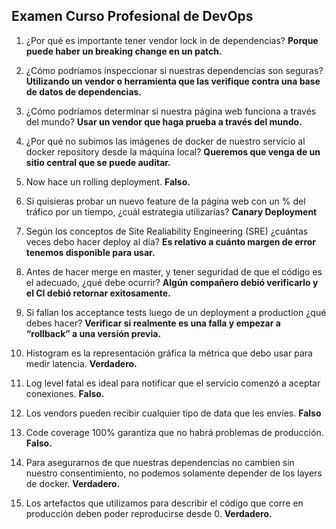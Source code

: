 <h2 align="left"> Examen Curso Profesional de DevOps </h2>

<p align="left">  

1. ¿Por qué es importante tener vendor lock in de dependencias? <strong> Porque puede haber un breaking change en un patch. </strong>

2. ¿Cómo podríamos inspeccionar si nuestras dependencias son seguras? <strong> Utilizando un vendor o herramienta que las verifique contra una base de datos de dependencias. </strong>

3. ¿Cómo podríamos determinar si nuestra página web funciona a través del mundo? <strong> Usar un vendor que haga prueba a través del mundo. </strong>

4. ¿Por qué no subimos las imágenes de docker de nuestro servicio al docker repository desde la máquina local? <strong>Queremos que venga de un sitio central que se puede auditar. </strong>

5. Now hace un rolling deployment. <strong> Falso. </strong>

6. Si quisieras probar un nuevo feature de la página web con un % del tráfico por un tiempo, ¿cuál estrategia utilizarías? <strong> Canary Deployment </strong>

7. Según los conceptos de Site Realiability Engineering (SRE) ¿cuántas veces debo hacer deploy al día? <strong> Es relativo a cuánto margen de error tenemos disponible para usar. </strong>

8. Antes de hacer merge en master, y tener seguridad de que el código es el adecuado, ¿qué debe ocurrir? <strong> Algún compañero debió verificarlo y el CI debió retornar exitosamente. </strong>

9. Si fallan los acceptance tests luego de un deployment a production ¿qué debes hacer? <strong> Verificar si realmente es una falla y empezar a “rollback” a una versión previa. </strong>

10. Histogram es la representación gráfica la métrica que debo usar para medir latencia. <strong> Verdadero. </strong>

11. Log level fatal es ideal para notificar que el servicio comenzó a aceptar conexiones. <strong> Falso. </strong>

12. Los vendors pueden recibir cualquier tipo de data que les envíes. <strong> Falso </strong>

13. Code coverage 100% garantiza que no habrá problemas de producción. <strong> Falso. </strong>

14. Para asegurarnos de que nuestras dependencias no cambien sin nuestro consentimiento, no podemos solamente depender de los layers de docker. <strong> Verdadero. </strong>

15. Los artefactos que utilizamos para describir el código que corre en producción deben poder reproducirse desde 0. <strong> Verdadero. </strong>
</p>